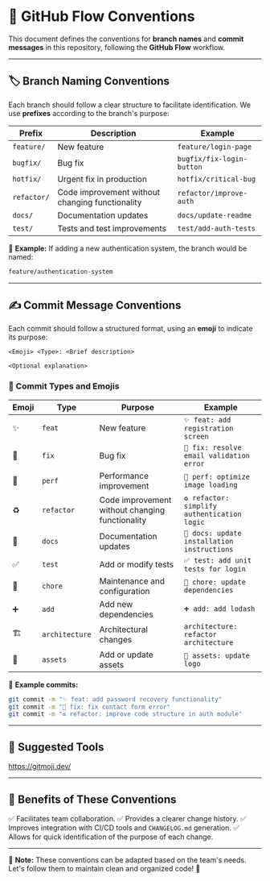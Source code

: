 # 📌 GitHub Flow Conventions

This document defines the conventions for **branch names** and **commit messages** in this repository, following the **GitHub Flow** workflow.

---

## 🏷️ Branch Naming Conventions

Each branch should follow a clear structure to facilitate identification. We use **prefixes** according to the branch's purpose:

| **Prefix**  | **Description** | **Example** |
|-------------|---------------|-------------|
| `feature/`  | New feature | `feature/login-page` |
| `bugfix/`   | Bug fix | `bugfix/fix-login-button` |
| `hotfix/`   | Urgent fix in production | `hotfix/critical-bug` |
| `refactor/` | Code improvement without changing functionality | `refactor/improve-auth` |
| `docs/`     | Documentation updates | `docs/update-readme` |
| `test/`     | Tests and test improvements | `test/add-auth-tests` |

📢 **Example:** If adding a new authentication system, the branch would be named:
```bash
feature/authentication-system
```

---

## ✍️ Commit Message Conventions

Each commit should follow a structured format, using an **emoji** to indicate its purpose:

```
<Emoji> <Type>: <Brief description>

<Optional explanation>
```

### 📢 Commit Types and Emojis

| **Emoji**  | **Type**  | **Purpose**  | **Example**  |
|-----------|---------|-------------|-------------|
| ✨ | `feat` | New feature | `✨ feat: add registration screen` |
| 🐛 | `fix` | Bug fix | `🐛 fix: resolve email validation error` |
| 🚀 | `perf` | Performance improvement | `🚀 perf: optimize image loading` |
| ♻️ | `refactor` | Code improvement without changing functionality | `♻️ refactor: simplify authentication logic` |
| 📝 | `docs` | Documentation updates | `📘 docs: update installation instructions` |
| ✅ | `test` | Add or modify tests | `✅ test: add unit tests for login` |
| 🔧 | `chore` | Maintenance and configuration | `🔧 chore: update dependencies` |
| ➕ | `add` | Add new dependencies | `➕ add: add lodash` |
| 🏗️ | `architecture` | Architectural changes | `architecture: refactor architecture` |
| 🍱 | `assets` | Add or update assets | `🍱 assets: update logo` |

📢 **Example commits:**
```bash
git commit -m "✨ feat: add password recovery functionality"
git commit -m "🐛 fix: fix contact form error"
git commit -m "♻️ refactor: improve code structure in auth module"
```

---

## 🔧 Suggested Tools

https://gitmoji.dev/

---

## 🚀 Benefits of These Conventions
✅ Facilitates team collaboration.
✅ Provides a clearer change history.
✅ Improves integration with CI/CD tools and `CHANGELOG.md` generation.
✅ Allows for quick identification of the purpose of each change.

---

📌 **Note:** These conventions can be adapted based on the team's needs. Let's follow them to maintain clean and organized code! 🚀